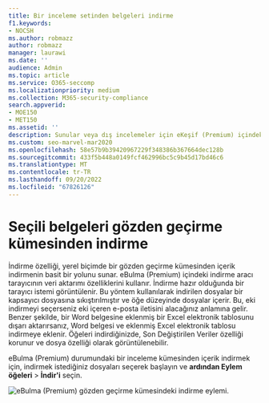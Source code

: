 ```yaml
---
title: Bir inceleme setinden belgeleri indirme
f1.keywords:
- NOCSH
ms.author: robmazz
author: robmazz
manager: laurawi
ms.date: ''
audience: Admin
ms.topic: article
ms.service: O365-seccomp
ms.localizationpriority: medium
ms.collection: M365-security-compliance
search.appverid:
- MOE150
- MET150
ms.assetid: ''
description: Sunular veya dış incelemeler için eKeşif (Premium) içindeki bir gözden geçirme kümesinden içerik seçmeyi ve indirmeyi öğrenin.
ms.custom: seo-marvel-mar2020
ms.openlocfilehash: 58e57b9b39420967229f348386b367664dec128b
ms.sourcegitcommit: 433f5b448a0149fcf462996bc5c9b45d17bd46c6
ms.translationtype: MT
ms.contentlocale: tr-TR
ms.lasthandoff: 09/20/2022
ms.locfileid: "67826126"
---
```

# <a name="download-selected-documents-from-a-review-set"></a>Seçili belgeleri gözden geçirme kümesinden indirme

İndirme özelliği, yerel biçimde bir gözden geçirme kümesinden içerik indirmenin basit bir yolunu sunar. eBulma (Premium) içindeki indirme aracı tarayıcının veri aktarımı özelliklerini kullanır. İndirme hazır olduğunda bir tarayıcı istemi görüntülenir. Bu yöntem kullanılarak indirilen dosyalar bir kapsayıcı dosyasına sıkıştırılmıştır ve öğe düzeyinde dosyalar içerir. Bu, eki indirmeyi seçerseniz eki içeren e-posta iletisini alacağınız anlamına gelir. Benzer şekilde, bir Word belgesine eklenmiş bir Excel elektronik tablosunu dışarı aktarırsanız, Word belgesi ve eklenmiş Excel elektronik tablosu indirmeye eklenir. Öğeleri indirdiğinizde, Son Değiştirilen Veriler özelliği korunur ve dosya özelliği olarak görüntülenebilir.

eBulma (Premium) durumundaki bir inceleme kümesinden içerik indirmek için, indirmek istediğiniz dosyaları seçerek başlayın ve **ardından Eylem öğeleri** > **İndir'i** seçin.

![eBulma (Premium) gözden geçirme kümesindeki indirme eylemi.](../media/eDiscoDownload.png)
